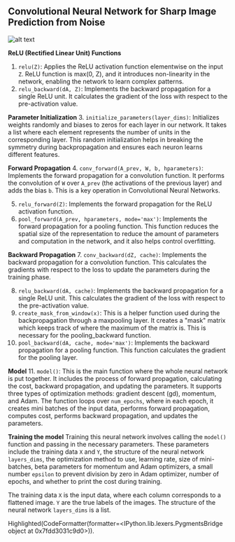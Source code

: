 ## Convolutional Neural Network for Sharp Image Prediction from Noise

![alt text](https://github.com/cawley/phase_array/blob/adb77d2a6ff5f12d40eb4c314bd67f72104a255c/files/layers.gif)

**ReLU (Rectified Linear Unit) Functions**

1.  `relu(Z)`: Applies the ReLU activation function elementwise on the input `Z`. ReLU function is max(0, Z), and it introduces non-linearity in the network, enabling the network to learn complex patterns.
2.  `relu_backward(dA, Z)`: Implements the backward propagation for a single ReLU unit. It calculates the gradient of the loss with respect to the pre-activation value.

**Parameter Initialization** 3. `initialize_parameters(layer_dims)`: Initializes weights randomly and biases to zeros for each layer in our network. It takes a list where each element represents the number of units in the corresponding layer. This random initialization helps in breaking the symmetry during backpropagation and ensures each neuron learns different features.

**Forward Propagation** 4. `conv_forward(A_prev, W, b, hparameters)`: Implements the forward propagation for a convolution function. It performs the convolution of `W` over `A_prev` (the activations of the previous layer) and adds the bias `b`. This is a key operation in Convolutional Neural Networks.

5.  `relu_forward(Z)`: Implements the forward propagation for the ReLU activation function.
6.  `pool_forward(A_prev, hparameters, mode='max')`: Implements the forward propagation for a pooling function. This function reduces the spatial size of the representation to reduce the amount of parameters and computation in the network, and it also helps control overfitting.

**Backward Propagation** 7. `conv_backward(dZ, cache)`: Implements the backward propagation for a convolution function. This calculates the gradients with respect to the loss to update the parameters during the training phase.

8.  `relu_backward(dA, cache)`: Implements the backward propagation for a single ReLU unit. This calculates the gradient of the loss with respect to the pre-activation value.
9.  `create_mask_from_window(x)`: This is a helper function used during the backpropagation through a maxpooling layer. It creates a "mask" matrix which keeps track of where the maximum of the matrix is. This is necessary for the pooling_backward function.
10.  `pool_backward(dA, cache, mode='max')`: Implements the backward propagation for a pooling function. This function calculates the gradient for the pooling layer.

**Model** 11. `model()`: This is the main function where the whole neural network is put together. It includes the process of forward propagation, calculating the cost, backward propagation, and updating the parameters. It supports three types of optimization methods: gradient descent (gd), momentum, and Adam. The function loops over `num_epochs`, where in each epoch, it creates mini batches of the input data, performs forward propagation, computes cost, performs backward propagation, and updates the parameters.

**Training the model** Training this neural network involves calling the `model()` function and passing in the necessary parameters. These parameters include the training data `X` and `Y`, the structure of the neural network `layers_dims`, the optimization method to use, learning rate, size of mini-batches, beta parameters for momentum and Adam optimizers, a small number `epsilon` to prevent division by zero in Adam optimizer, number of epochs, and whether to print the cost during training.

The training data `X` is the input data, where each column corresponds to a flattened image. `Y` are the true labels of the images. The structure of the neural network `layers_dims` is a list.

Highlighted(CodeFormatter(formatter=<IPython.lib.lexers.PygmentsBridge object at 0x7fdd3031c9d0>)).
